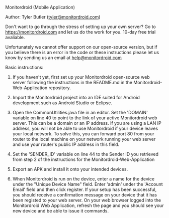 Monitordroid (Mobile Application)

Author: Tyler Butler (tyler@monitordroid.com)

Don't want to go through the stress of setting up your own server? Go to https://monitordroid.com and let us do the work for you. 10-day free trial avaliable.

Unfortunately we cannot offer support on our open-source version, but if you believe there is an error in the code or these instructions please let us know by sending us an email at help@monitordroid.com

Basic instructions:

1. If you haven't yet, first set up your Monitordroid open-source web server following the instructions in the README.md in the Monitordroid-Web-Application repository. 

2. Import the Monitordroid project into an IDE suited for Android development such as Android Studio or Eclipse. 

3. Open the CommonUtilities.java file in an editor. Set the 'DOMAIN' variable on line 40 to point to the link of your       active Monitordroid web server. This can be a domain or an IP address. If you are using a LAN IP address, you will not be able to use Monitordroid if your device leaves your local network. To solve this, you can forward port 80 from your router to the local machine on your network running your web server and use your router's public IP address in this field. 

4. Set the 'SENDER_ID' variable on line 44 to the Sender ID you retrieved from step 2 of the instructions for the           Monitordroid-Web-Application

5. Export an APK and install it onto your intended devices.  

6. When Monitordroid is run on the device, enter a name for the device under the "Unique Device Name" field. Enter 'admin' under the 'Account Email' field and then click register. If your setup has been successful, you should receive a confirmation message on your device that it has been registed to your web server. On your web browser logged into the Monitordroid Web Application, refresh the page and you should see your new device and be able to issue it commands. 
